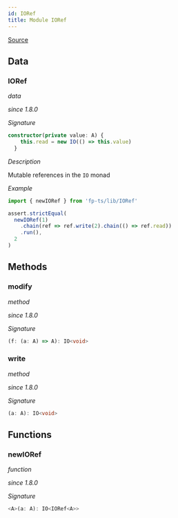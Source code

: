 ```yaml
---
id: IORef
title: Module IORef
---
```


[Source](https://github.com/gcanti/fp-ts/blob/master/src/IORef.ts)

## Data

### IORef

_data_

_since 1.8.0_

_Signature_

```ts
constructor(private value: A) {
    this.read = new IO(() => this.value)
  }
```

_Description_

Mutable references in the `IO` monad

_Example_

```ts
import { newIORef } from 'fp-ts/lib/IORef'

assert.strictEqual(
  newIORef(1)
    .chain(ref => ref.write(2).chain(() => ref.read))
    .run(),
  2
)
```

## Methods

### modify

_method_

_since 1.8.0_

_Signature_

```ts
(f: (a: A) => A): IO<void>
```

### write

_method_

_since 1.8.0_

_Signature_

```ts
(a: A): IO<void>
```

## Functions

### newIORef

_function_

_since 1.8.0_

_Signature_

```ts
<A>(a: A): IO<IORef<A>>
```

